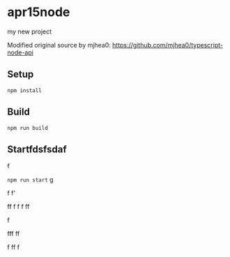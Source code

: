 # apr15node

my new project

Modified original source by mjhea0: https://github.com/mjhea0/typescript-node-api

## Setup

`npm install`

## Build





`npm run build`


















## Startfdsfsdaf





f



  















`npm run start`
g



f
f'


ff
f
f
f
ff  


f


fff
ff











f
ff
f
